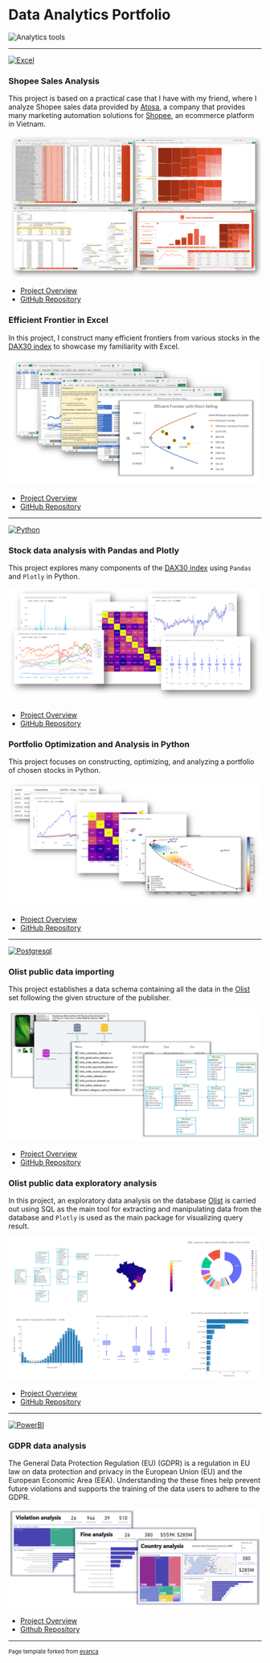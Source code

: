 # Data Analytics Portfolio

![Analytics tools](https://user-images.githubusercontent.com/89245616/179816812-c8e02d59-5c54-404f-9b44-3106d68dd5cc.png)

---

[![Excel](https://img.shields.io/badge/Microsoft_Excel-217346?style=for-the-badge&logo=microsoft-excel&logoColor=white)](https://www.microsoft.com/en-us/microsoft-365/excel)

### Shopee Sales Analysis

This project is based on a practical case that I have with my friend, where I analyze Shopee sales data provided by [Atosa](https://app.atosa.asia/), a company that provides many marketing automation solutions for [Shopee](https://shopee.vn/), an ecommerce platform in Vietnam. 

<img src="images/projectexcel1.png?raw=true"/>

* [Project Overview](https://chinhmaigit.github.io/Project-Excel-1/)  
* [GitHub Repository](https://github.com/ChinhMaiGit/Project-Excel-1)

### Efficient Frontier in Excel

In this project, I construct many efficient frontiers from various stocks in the [DAX30 index](https://www.google.com/search?q=dax30+index&sxsrf=ALiCzsYyhxWtV6T4VG0ksd64cyjmbErQLQ%3A1658276895104&source=hp&ei=H0zXYorWA9PnsAf997KoDQ&iflsig=AJiK0e8AAAAAYtdaL0h-KHh5IPBaA9KvlJ3Pm2f2FHT7&ved=0ahUKEwjK4ZPqmob5AhXTM-wKHf27DNUQ4dUDCAk&uact=5&oq=dax30+index&gs_lcp=Cgdnd3Mtd2l6EAMyCggAEIAEEEYQ-gEyBAgAEAoyBAgAEAoyBAgAEAoyBAgAEAoyBAgAEAoyBAgAEAoyBggAEB4QFjIICAAQHhAWEAoyBggAEB4QFjoECCMQJzoLCC4QgAQQxwEQ0QM6BQgAEIAEOgUILhCABDoMCCMQJxCdAhBGEPoBOgcIABCABBAKOgsILhCABBDHARCvAVAAWI0QYLYRaABwAHgAgAGdAogB7QaSAQYxMC4wLjGYAQCgAQE&sclient=gws-wiz) to showcase my familiarity with Excel.

<img src="images/projectexcel2.png?raw=true"/>

* [Project Overview](https://chinhmaigit.github.io/Project-Excel-2/) 
* [GitHub Repository](https://github.com/ChinhMaiGit/Project-Excel-2)

---

[![Python](https://img.shields.io/badge/Python-FFD43B?style=for-the-badge&logo=python&logoColor=blue)](https://www.python.org/) 

### Stock data analysis with Pandas and Plotly

This project explores many components of the [DAX30 index](https://www.google.com/search?q=dax30+index&sxsrf=ALiCzsYyhxWtV6T4VG0ksd64cyjmbErQLQ%3A1658276895104&source=hp&ei=H0zXYorWA9PnsAf997KoDQ&iflsig=AJiK0e8AAAAAYtdaL0h-KHh5IPBaA9KvlJ3Pm2f2FHT7&ved=0ahUKEwjK4ZPqmob5AhXTM-wKHf27DNUQ4dUDCAk&uact=5&oq=dax30+index&gs_lcp=Cgdnd3Mtd2l6EAMyCggAEIAEEEYQ-gEyBAgAEAoyBAgAEAoyBAgAEAoyBAgAEAoyBAgAEAoyBAgAEAoyBggAEB4QFjIICAAQHhAWEAoyBggAEB4QFjoECCMQJzoLCC4QgAQQxwEQ0QM6BQgAEIAEOgUILhCABDoMCCMQJxCdAhBGEPoBOgcIABCABBAKOgsILhCABBDHARCvAVAAWI0QYLYRaABwAHgAgAGdAogB7QaSAQYxMC4wLjGYAQCgAQE&sclient=gws-wiz) using `Pandas` and `Plotly` in Python.

<img src="images/projectpython1.png?raw=true"/>

* [Project Overview](https://chinhmaigit.github.io/Project-Python-1/) 
* [GitHub Repository](https://github.com/ChinhMaiGit/Project-Python-1)

### Portfolio Optimization and Analysis in Python

This project focuses on constructing, optimizing, and analyzing a portfolio of chosen stocks in Python.

<img src="images/projectpython2.png?raw=true"/>

* [Project Overview](https://chinhmaigit.github.io/Project-Python-2/)
* [GitHub Repository](https://github.com/ChinhMaiGit/Project-Python-2)

---

[![Postgresql](https://img.shields.io/badge/PostgreSQL-316192?style=for-the-badge&logo=postgresql&logoColor=white)](https://www.postgresql.org/)

### Olist public data importing

This project establishes a data schema containing all the data in the [Olist](https://www.kaggle.com/datasets/olistbr/brazilian-ecommerce) set following the given structure of the publisher.

<img src="images/projectsql1.png?raw=true"/>

* [Project Overview](https://chinhmaigit.github.io/Project-SQL-1/) 
* [GitHub Repository](https://github.com/ChinhMaiGit/Project-SQL-1/)

### Olist public data exploratory analysis

In this project, an exploratory data analysis on the database [Olist](https://www.kaggle.com/datasets/olistbr/brazilian-ecommerce) is carried out using SQL as the main tool for extracting and manipulating data from the database and `Plotly` is used as the main package for visualizing query result.

<img src="images/projectsql2.png?raw=true"/>

* [Project Overview](https://chinhmaigit.github.io/Project-SQL-2/) 
* [GitHub Repository](https://github.com/ChinhMaiGit/Project-SQL-2/)

---

[![PowerBI](https://img.shields.io/badge/PowerBI-F2C811?style=for-the-badge&logo=Power%20BI&logoColor=white)](https://powerbi.microsoft.com/en-au/)

### GDPR data analysis

The General Data Protection Regulation (EU) (GDPR) is a regulation in EU law on data protection and privacy in the European Union (EU) and the European Economic Area (EEA). Understanding the these fines help prevent future violations and supports the training of the data users to adhere to the GDPR.

<img src="images/projectpowerbi1.png?raw=true"/>

* [Project Overview](https://chinhmaigit.github.io/Project-PowerBI-1/)
* [Github Repository](https://github.com/ChinhMaiGit/Project-PowerBI-1/)

---

<p style="font-size:11px">Page template forked from <a href="https://github.com/evanca/quick-portfolio">evanca</a></p>
<!-- Remove above link if you don't want to attibute -->
